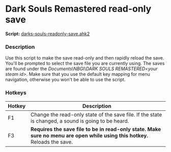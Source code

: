 # Dark Souls Remastered read-only save
**Script:** [darks-souls-readonly-save.ahk2](https://github.com/UrSok/autohotkey-scripts/blob/main/darks-souls-readonly-save.ahk2)
### Description
Use this script to make the save read-only and then rapidly reload the save. You'll be prompted to select the save file you are currently using.
The saves are found under the _Documents\NBGI\DARK SOULS REMASTERED\<your steam id>_. 
Make sure that you use the default key mapping for menu navigation, otherwise you won't be able to use the script.

### Hotkeys
| Hotkey  | Description |
| ------------- | ------------- |
| F1 | Change the read-only state of the save file. If the state is changed, a sound is going to be heard. |
| F3 | **Requires the save file to be in read-only state. Make sure no menu are open while using this hotkey.** Reloads the save. |
